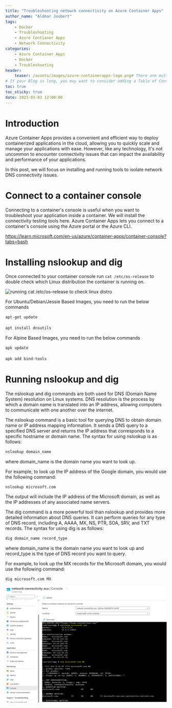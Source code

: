 ```yaml
---
title: "Troubleshooting netowrk connectivity on Azure Container Apps"
author_name: "Aldmar Joubert"
tags:
    - Docker
    - Troubleshooting
    - Azure Contianer Apps
    - Network Connectivity
categories:
    - Azure Container Apps
    - Docker
    - Troubleshooting 
header:
    teaser: /assets/images/azure-containerapps-logo.png# There are multiple logos that can be used in "/assets/images" if you choose to add one.
# If your Blog is long, you may want to consider adding a Table of Contents by adding the following two settings.
toc: true
toc_sticky: true
date: 2023-03-03 12:00:00
---
```


# Introduction
Azure Container Apps provides a convenient and efficient way to deploy containerized applications in the cloud, allowing you to quickly scale and manage your applications with ease. However, like any technology, it's not uncommon to encounter connectivity issues that can impact the availability and performance of your applications.

In this post, we will focus on installing and running tools to isolate network DNS connectivity issues.

# Connect to a container console
Connecting to a container's console is useful when you want to troubleshoot your application inside a container. We will install the connectivity testing tools here. Azure Container Apps lets you connect to a container's console using the Azure portal or the Azure CLI.

https://learn.microsoft.com/en-us/azure/container-apps/container-console?tabs=bash

# Installing nslookup and dig
Once connected to your container console run ```cat /etc/os-release``` to double check which Linux distribution the container is running on.

![running cat /etc/os-release to check linux distro](/media/2023/02/azure-blog-container-apps-check-linux-distr.png)

For Ubuntu/Debian/Jessie Based Images, you need to run the below commands

```sh
apt-get update

apt install dnsutils
```

For Alpine Based Images, you need to run the below commands
```sh
apk update

apk add bind-tools
```

# Running nslookup and dig
The nslookup and dig commands are both used for DNS (Domain Name System) resolution on Linux systems. DNS resolution is the process by which a domain name is translated into an IP address, allowing computers to communicate with one another over the internet.

The nslookup command is a basic tool for querying DNS to obtain domain name or IP address mapping information. It sends a DNS query to a specified DNS server and returns the IP address that corresponds to a specific hostname or domain name. The syntax for using nslookup is as follows:

```sh
nslookup domain_name
```
where domain_name is the domain name you want to look up.

For example, to look up the IP address of the Google domain, you would use the following command:

```sh
nslookup microsoft.com
```

The output will include the IP address of the Microsoft domain, as well as the IP addresses of any associated name servers.

The dig command is a more powerful tool than nslookup and provides more detailed information about DNS queries. It can perform queries for any type of DNS record, including A, AAAA, MX, NS, PTR, SOA, SRV, and TXT records. The syntax for using dig is as follows:

```sh
dig domain_name record_type
```

where domain_name is the domain name you want to look up and record_type is the type of DNS record you want to query.

For example, to look up the MX records for the Microsoft domain, you would use the following command:

```sh
dig microsoft.com MX
```

![running nslookup and dig](/media/2023/02/azure-blog-container-apps-run-dig-nslookup.png)